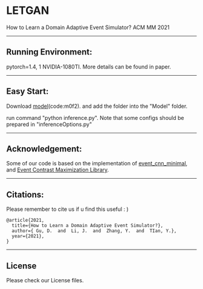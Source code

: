 # LETGAN

How to Learn a Domain Adaptive Event Simulator? ACM MM 2021

------

## Running Environment:

pytorch=1.4, 1 NVIDIA-1080TI. More details can be found in paper.

------

## Easy Start:

Download [model](https://pan.baidu.com/s/1NKKxkkipf3XYZ7K3SKSgRQ)(code:m0f2).  and add the folder into the "Model" folder.

run command "python inference.py". Note that some configs should be prepared in "inferenceOptions.py"
<!--Note that some configs should be prepared as [
esim_config_generator
](https://github.com/TimoStoff/esim_config_generator). before running.-->

------

## Acknowledgement:

Some of our code is based on the implementation of [event_cnn_minimal](https://github.com/TimoStoff/event_cnn_minimal), and [Event Contrast Maximization Library](https://github.com/TimoStoff/events_contrast_maximization).

------

## Citations:

Please remember to cite us if u find this useful : )

```
@article{2021,
  title={How to Learn a Domain Adaptive Event Simulator?},
  author={ Gu, D.  and  Li, J.  and  Zhang, Y.  and  TIan, Y.},
  year={2021},
}
```

------

## License

Please check our License files.
